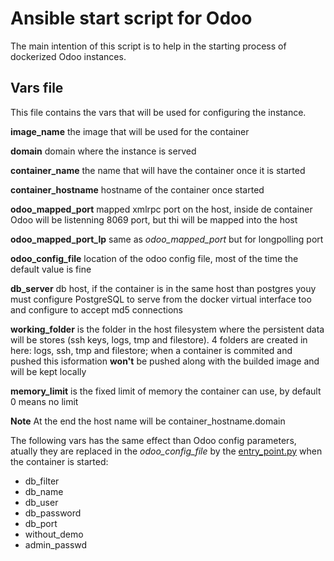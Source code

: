 # Ansible start script for Odoo

The main intention of this script is to help in the starting process of dockerized Odoo instances.

## Vars file

This file contains the vars that will be used for configuring the instance.

**image_name** the image that will be used for the container

**domain** domain where the instance is served

**container_name** the name that will have the container once it is started

**container_hostname** hostname of the container once started

**odoo_mapped_port** mapped xmlrpc port on the host, inside de container Odoo will be listenning 8069 port, but thi will be mapped into the host

**odoo_mapped_port_lp** same as *odoo_mapped_port* but for longpolling port

**odoo_config_file** location of the odoo config file, most of the time the default value is fine

**db_server** db host, if the container is in the same host than postgres youy must configure PostgreSQL to serve from the docker virtual interface too and configure to accept md5 connections

**working_folder** is the folder in the host filesystem where the persistent data will be stores (ssh keys, logs, tmp and filestore). 4 folders are created in here: logs, ssh, tmp and filestore; when a container is commited and pushed this isformation **won't** be pushed along with the builded image and will be kept locally

**memory_limit** is the fixed limit of memory the container can use, by default 0 means no limit

**Note** At the end the host name will be container_hostname.domain

The following vars has the same effect than Odoo config parameters, atually they are replaced in the *odoo_config_file* by the [entry_point.py](https://github.com/Vauxoo/docker_entrypoint/blob/master/entry_point.py) when the container is started:
- db_filter
- db_name
- db_user
- db_password
- db_port
- without_demo
- admin_passwd
